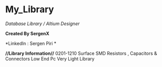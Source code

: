 # My_Library
*Database Library / Altium Designer*

**Created By SergenX**

*LinkedIn : Sergen Piri *

**//Library Information//**
0201-1210 Surface SMD Resistors , Capacitors & Connectors 
Low End Pc Very Light  Library
